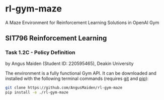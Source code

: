 # rl-gym-maze
A Maze Environment for Reinforcement Learning Solutions in OpenAI Gym


## SIT796 Reinforcement Learning
### Task 1.2C - Policy Definition
by Angus Maiden (Student ID: 220595465), Deakin University


The environment is a fully functional Gym API. It can be downloaded and installed with the following terminal commands (requires [git](https://git-scm.com/) and [pip](https://pypi.org/project/pip/)):
```bash
git clone https://github.com/AngusMaiden/rl-gym-maze
pip install -e ./rl-gym-maze
```
